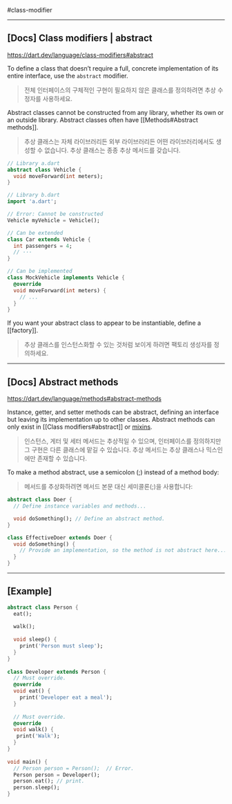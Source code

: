 #class-modifier

---
## [Docs] Class modifiers | abstract
https://dart.dev/language/class-modifiers#abstract

To define a class that doesn’t require a full, concrete implementation of its entire interface, use the `abstract` modifier.
> 전체 인터페이스의 구체적인 구현이 필요하지 않은 클래스를 정의하려면 추상 수정자를 사용하세요.

Abstract classes cannot be constructed from any library, whether its own or an outside library. Abstract classes often have [[Methods#Abstract methods]].
> 추상 클래스는 자체 라이브러리든 외부 라이브러리든 어떤 라이브러리에서도 생성할 수 없습니다. 추상 클래스는 종종 추상 메서드를 갖습니다.

```dart
// Library a.dart
abstract class Vehicle {
  void moveForward(int meters);
}
```

```dart
// Library b.dart
import 'a.dart';

// Error: Cannot be constructed
Vehicle myVehicle = Vehicle();

// Can be extended
class Car extends Vehicle {
  int passengers = 4;
  // ···
}

// Can be implemented
class MockVehicle implements Vehicle {
  @override
  void moveForward(int meters) {
    // ...
  }
}
```

If you want your abstract class to appear to be instantiable, define a [[factory]].
> 추상 클래스를 인스턴스화할 수 있는 것처럼 보이게 하려면 팩토리 생성자를 정의하세요.

---
## [Docs] Abstract methods
https://dart.dev/language/methods#abstract-methods

Instance, getter, and setter methods can be abstract, defining an interface but leaving its implementation up to other classes. Abstract methods can only exist in [[Class modifiers#abstract]] or [mixins](https://dart.dev/language/mixins).
> 인스턴스, 게터 및 세터 메서드는 추상적일 수 있으며, 인터페이스를 정의하지만 그 구현은 다른 클래스에 맡길 수 있습니다. 추상 메서드는 추상 클래스나 믹스인에만 존재할 수 있습니다.

To make a method abstract, use a semicolon (;) instead of a method body:
> 메서드를 추상화하려면 메서드 본문 대신 세미콜론(;)을 사용합니다:

```dart
abstract class Doer {
  // Define instance variables and methods...

  void doSomething(); // Define an abstract method.
}

class EffectiveDoer extends Doer {
  void doSomething() {
    // Provide an implementation, so the method is not abstract here...
  }
}
```

---
## [Example]
```dart
abstract class Person {  
  eat();  
    
  walk();  
  
  void sleep() {  
    print('Person must sleep');  
  }  
}  
  
class Developer extends Person {  
  // Must override.  
  @override  
  void eat() {  
    print('Developer eat a meal');  
  }  
  
  // Must override.  
  @override  
  void walk() {  
   print('Walk');  
  }  
}  
  
void main() {   
  // Person person = Person();  // Error. 
  Person person = Developer();  
  person.eat(); // print.   
  person.sleep();  
}
```